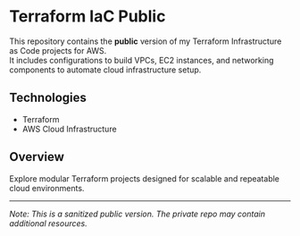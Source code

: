 # Terraform IaC Public

This repository contains the **public** version of my Terraform Infrastructure as Code projects for AWS.  
It includes configurations to build VPCs, EC2 instances, and networking components to automate cloud infrastructure setup.

## Technologies

- Terraform  
- AWS Cloud Infrastructure

## Overview

Explore modular Terraform projects designed for scalable and repeatable cloud environments.

---

*Note: This is a sanitized public version. The private repo may contain additional resources.*
